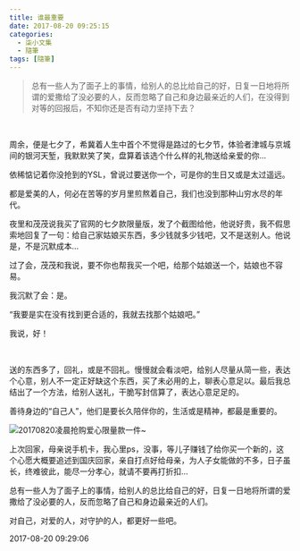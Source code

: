 ```yaml
---
title: 谁最重要
date: 2017-08-20 09:25:15
categories:
  - 柒小文集
  - 隨筆
tags: [隨筆]
---
```


> 总有一些人为了面子上的事情，给别人的总比给自己的好，日复一日地将所谓的爱撒给了没必要的人，反而忽略了自己和身边最亲近的人们，在没得到对等的回报后，不知你还是否有动力坚持下去？

<!-- more -->
<br>

周余，便是七夕了，希冀着人生中首个不觉得是路过的七夕节，体验者津城与京城间的银河天堑，我默默笑了笑，盘算着该选个什么样的礼物送给亲爱的你...

依稀惦记着你没抢到的YSL，曾说过要送你一个，可是你的生日又或是太过遥远。

都是爱美的人，何必在苦等的岁月里煎熬着自己，我们也没到那种山穷水尽的年代。

夜里和茂茂说我买了官网的七夕款限量版，发了个截图给他，他说好贵，我不假思索地回复了一句：给自己家姑娘买东西，多少钱就多少钱吧，又不是送别人。他说是，不是沉默成本...

过了会，茂茂和我说，要不你也帮我买一个吧，给那个姑娘送一个，姑娘也不容易。

我沉默了会：是。

“我要是实在没有找到更合适的，我就去找那个姑娘吧。”

我说，好！

<br>

送的东西多了，回礼，或是不回礼。慢慢就会看淡吧，给别人尽量从简一些，表达个心意，别人不一定正好缺这个东西，买了未必用的上，聊表心意足以。最后我总结出了一个方法，给别人送礼，干脆写封信算了，表达心意足足的。

善待身边的“自己人”，他们是要长久陪伴你的，生活或是精神，都最是重要的。

![20170820凌晨抢购爱心限量款一件~](/imgs/1503192587247.png)

上次回家，母亲说手机卡，我心里ps，没事，等儿子赚钱了给你买一个新的，这个心愿大概要追述到国庆回家，亲自打点好给母亲，为人子女能做的不多，日子虽长，终难彼此，能尽一分孝心，就请不要再打折扣...

总有一些人为了面子上的事情，给别人的总比给自己的好，日复一日地将所谓的爱撒给了没必要的人，反而忽略了自己和身边最亲近的人们。

对自己，对爱的人，对守护的人，都更好一些吧。


2017-08-20 09:29:06 